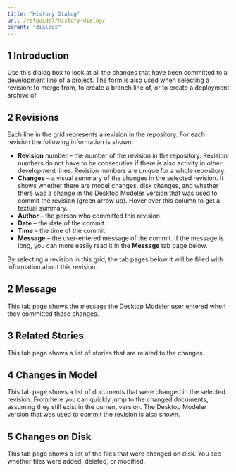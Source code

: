 ```yaml
---
title: "History Dialog"
url: /refguide7/history-dialog/
parent: "dialogs"
---
```

## 1 Introduction

Use this dialog box to look at all the changes that have been committed to a development line of a project. The form is also used when selecting a revision: to merge from, to create a branch line of, or to create a deployment archive of.

## 2 Revisions

Each line in the grid represents a revision in the repository. For each revision the following information is shown:

*   **Revision** number – the number of the revision in the repository. Revision numbers do not have to be consecutive if there is also activity in other development lines. Revision numbers are unique for a whole repository.
*   **Changes** – a visual summary of the changes in the selected revision. It shows whether there are model changes, disk changes, and whether there was a change in the Desktop Modeler version that was used to commit the revision (green arrow up). Hover over this column to get a textual summary.
*   **Author** – the person who committed this revision.
*   **Date** – the date of the commit.
*   **Time** – the time of the commit.
*   **Message** – the user-entered message of the commit. If the message is long, you can more easily read it in the **Message** tab page below.

By selecting a revision in this grid, the tab pages below it will be filled with information about this revision.

## 2 Message

This tab page shows the message the Desktop Modeler user entered when they committed these changes.

## 3 Related Stories

This tab page shows a list of stories that are related to the changes.

## 4 Changes in Model

This tab page shows a list of documents that were changed in the selected revision. From here you can quickly jump to the changed documents, assuming they still exist in the current version. The Desktop Modeler version that was used to commit the revision is also shown.

## 5 Changes on Disk

This tab page shows a list of the files that were changed on disk. You see whether files were added, deleted, or modified.
